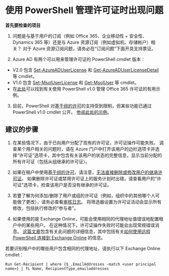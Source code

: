 <properties
    pageTitle="Issues managing licenses using PowerShell"
    description="使用 PowerShell 管理许可证时出现问题"
    service="microsoft.aad"
    resource="Microsoft_AAD_IAM"
    authors="piotrci"
    displayOrder="1770"
    supportTopicIds="32570960"
    selfHelpType="generic"
    resourceTags=""
    productPesIds="14785"
    cloudEnvironments="public"
 />


# <a name="issues-managing-licenses-using-powershell"></a>使用 PowerShell 管理许可证时出现问题

**首先要检查的项目**
1. 问题是与基于用户的订阅（例如 Office 365、企业移动性 + 安全性、Dynamics 365 等）还是与 Azure 资源订阅（例如虚拟机、存储帐户）相关？ 对于 Azure 资源订阅问题，请务必在“订阅问题”下面开具支持票证。

2. Azure AD 有两个可以用来管理许可证的 PowerShell cmdlet 版本：
  * V2.0 包含 [Set-AzureADUserLicense](https://docs.microsoft.com/powershell/module/azuread/set-azureaduserlicense) 和 [Get-AzureADUserLicenseDetail](https://docs.microsoft.com/powershell/module/azuread/get-azureaduserlicensedetail) 等 cmdlet。
  * V1.0 包含 [Set-MsolUserLicense](https://docs.microsoft.com/powershell/module/msonline/Set-MsolUserLicense) 和 [Get-MsolUser](https://docs.microsoft.com/powershell/module/msonline/Get-MsolUser) 等 cmdlet。
  * 在[此处](https://technet.microsoft.com/library/dn771770.aspx)可以找到有关使用 PowerShell v1.0 管理 Office 365 许可证的有用示例。

3. 目前，PowerShell 对[基于组的许可](https://docs.microsoft.com/azure/active-directory/active-directory-licensing-whatis-azure-portal)的支持受到限制，但某些功能已通过 PowerShell v1.0 cmdlet 公开。 [参阅此处的示例](https://docs.microsoft.com/azure/active-directory/active-directory-licensing-ps-examples)。

## <a name="recommended-steps"></a>**建议的步骤**

1. 在某些情况下，由于已向用户分配了现有的许可证，许可证操作可能失败。 调查某个用户相关的问题时，请在 Azure 门户中打开该用户的边栏选项卡并选择“许可证”选项卡，其中包含有关该用户的状态的完整信息，显示当前分配的所有许可证（包括从组继承的许可证）。

2. 如果在租户中使用[基于组的许可](https://docs.microsoft.com/azure/active-directory/active-directory-licensing-whatis-azure-portal)，请注意，[无法直接删除或修改用户的继承许可证](https://docs.microsoft.com/azure/active-directory/active-directory-licensing-group-advanced#direct-licenses-coexist-with-group-licenses)。 如果删除许可证或禁用许可证上的服务计划时出错，请查看用户的“许可证”选项卡，检查该用户是否没有继承的许可证。

3. 若要了解为何添加/删除了用户或组的许可证（例如，组织中的其他哪个人可能做了更改），请务必查看[审核日志](https://portal.azure.com/#blade/Microsoft_AAD_IAM/LicensesMenuBlade/Audit)。 将筛选器设置为许可证活动会显示所有修改，包括执行修改的“参与者”。

4. 如果使用的是 Exchange Online，可能会使用相同的代理地址值错误地配置租户中的某些用户。 在这种情况下，许可证操作失败时可能会出现常规错误消息。 [这篇文章](https://support.microsoft.com/help/3042584/-proxy-address-address-is-already-being-used-error-message-in-exchange-online)包含有关此问题的详细信息，其中包括有关[如何使用远程 PowerShell 连接到 Exchange Online](https://technet.microsoft.com/library/jj984289.aspx) 的信息。

  若要识别租户中的哪些用户包含相同的代理地址，请执行以下 Exchange Online cmdlet：
```
Run Get-Recipient | where {$_.EmailAddresses -match <user principal name>} | fL Name, RecipientType,emailaddresses
```

